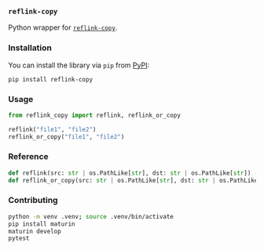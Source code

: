 ### `reflink-copy`

Python wrapper for [`reflink-copy`](https://github.com/cargo-bins/reflink-copy).

### Installation

You can install the library via `pip` from [PyPI](https://pypi.org/reflink-copy):

```console
pip install reflink-copy
```

### Usage

```python
from reflink_copy import reflink, reflink_or_copy

reflink("file1", "file2")
reflink_or_copy("file1", "file2")
```

### Reference

```python
def reflink(src: str | os.PathLike[str], dst: str | os.PathLike[str]) -> None: ...
def reflink_or_copy(src: str | os.PathLike[str], dst: str | os.PathLike[str]) -> None: ...
```

### Contributing

```bash
python -m venv .venv; source .venv/bin/activate
pip install maturin
maturin develop
pytest
```
